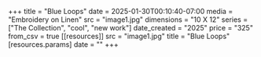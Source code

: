+++
title = "Blue Loops"
date = 2025-01-30T00:10:40-07:00
media = "Embroidery on Linen"
src = "image1.jpg"
dimensions = "10 X 12"
series = ["The Collection", "cool", "new work"]
date_created = "2025"
price = "325"
from_csv = true
[[resources]]
  src = "image1.jpg"
  title = "Blue Loops"
  [resources.params]
  date = ""
+++